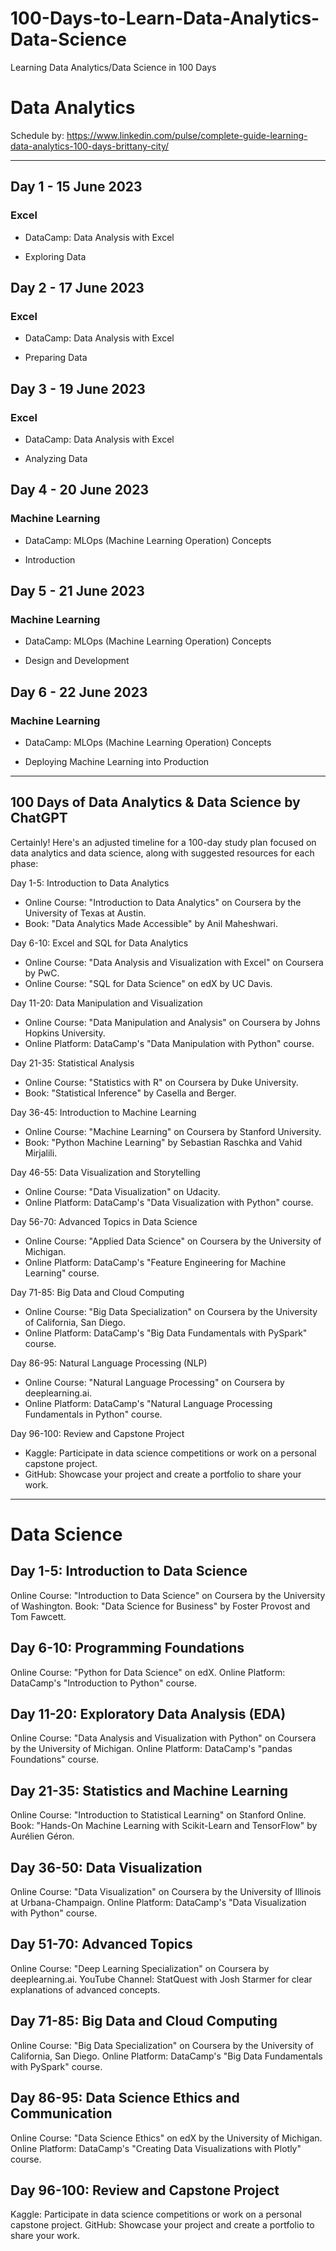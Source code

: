 # 100-Days-to-Learn-Data-Analytics-Data-Science
Learning Data Analytics/Data Science in 100 Days

# Data Analytics
Schedule by: https://www.linkedin.com/pulse/complete-guide-learning-data-analytics-100-days-brittany-city/

---

## Day 1 - 15 June 2023
### Excel
- DataCamp: Data Analysis with Excel
* Exploring Data

## Day 2 - 17 June 2023
### Excel
- DataCamp: Data Analysis with Excel
* Preparing Data

## Day 3 - 19 June 2023
### Excel
- DataCamp: Data Analysis with Excel
* Analyzing Data

## Day 4 - 20 June 2023
### Machine Learning
- DataCamp: MLOps (Machine Learning Operation) Concepts
* Introduction

## Day 5 - 21 June 2023
### Machine Learning
- DataCamp: MLOps (Machine Learning Operation) Concepts
* Design and Development

## Day 6 - 22 June 2023
### Machine Learning
- DataCamp: MLOps (Machine Learning Operation) Concepts
* Deploying Machine Learning into Production
---

## 100 Days of Data Analytics & Data Science by ChatGPT
Certainly! Here's an adjusted timeline for a 100-day study plan focused on data analytics and data science, along with suggested resources for each phase:

Day 1-5: Introduction to Data Analytics
- Online Course: "Introduction to Data Analytics" on Coursera by the University of Texas at Austin.
- Book: "Data Analytics Made Accessible" by Anil Maheshwari.

Day 6-10: Excel and SQL for Data Analytics
- Online Course: "Data Analysis and Visualization with Excel" on Coursera by PwC.
- Online Course: "SQL for Data Science" on edX by UC Davis.

Day 11-20: Data Manipulation and Visualization
- Online Course: "Data Manipulation and Analysis" on Coursera by Johns Hopkins University.
- Online Platform: DataCamp's "Data Manipulation with Python" course.

Day 21-35: Statistical Analysis
- Online Course: "Statistics with R" on Coursera by Duke University.
- Book: "Statistical Inference" by Casella and Berger.

Day 36-45: Introduction to Machine Learning
- Online Course: "Machine Learning" on Coursera by Stanford University.
- Book: "Python Machine Learning" by Sebastian Raschka and Vahid Mirjalili.

Day 46-55: Data Visualization and Storytelling
- Online Course: "Data Visualization" on Udacity.
- Online Platform: DataCamp's "Data Visualization with Python" course.

Day 56-70: Advanced Topics in Data Science
- Online Course: "Applied Data Science" on Coursera by the University of Michigan.
- Online Platform: DataCamp's "Feature Engineering for Machine Learning" course.

Day 71-85: Big Data and Cloud Computing
- Online Course: "Big Data Specialization" on Coursera by the University of California, San Diego.
- Online Platform: DataCamp's "Big Data Fundamentals with PySpark" course.

Day 86-95: Natural Language Processing (NLP)
- Online Course: "Natural Language Processing" on Coursera by deeplearning.ai.
- Online Platform: DataCamp's "Natural Language Processing Fundamentals in Python" course.

Day 96-100: Review and Capstone Project
- Kaggle: Participate in data science competitions or work on a personal capstone project.
- GitHub: Showcase your project and create a portfolio to share your work.

---

# Data Science
## Day 1-5: Introduction to Data Science

Online Course: "Introduction to Data Science" on Coursera by the University of Washington.
Book: "Data Science for Business" by Foster Provost and Tom Fawcett.

## Day 6-10: Programming Foundations

Online Course: "Python for Data Science" on edX.
Online Platform: DataCamp's "Introduction to Python" course.

## Day 11-20: Exploratory Data Analysis (EDA)

Online Course: "Data Analysis and Visualization with Python" on Coursera by the University of Michigan.
Online Platform: DataCamp's "pandas Foundations" course.

## Day 21-35: Statistics and Machine Learning

Online Course: "Introduction to Statistical Learning" on Stanford Online.
Book: "Hands-On Machine Learning with Scikit-Learn and TensorFlow" by Aurélien Géron.

## Day 36-50: Data Visualization

Online Course: "Data Visualization" on Coursera by the University of Illinois at Urbana-Champaign.
Online Platform: DataCamp's "Data Visualization with Python" course.

## Day 51-70: Advanced Topics

Online Course: "Deep Learning Specialization" on Coursera by deeplearning.ai.
YouTube Channel: StatQuest with Josh Starmer for clear explanations of advanced concepts.

## Day 71-85: Big Data and Cloud Computing

Online Course: "Big Data Specialization" on Coursera by the University of California, San Diego.
Online Platform: DataCamp's "Big Data Fundamentals with PySpark" course.

## Day 86-95: Data Science Ethics and Communication

Online Course: "Data Science Ethics" on edX by the University of Michigan.
Online Platform: DataCamp's "Creating Data Visualizations with Plotly" course.

## Day 96-100: Review and Capstone Project

Kaggle: Participate in data science competitions or work on a personal capstone project.
GitHub: Showcase your project and create a portfolio to share your work.

